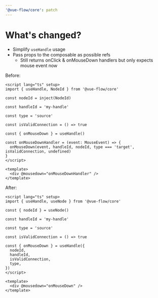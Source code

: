 ```yaml
---
'@vue-flow/core': patch
---
```


# What's changed?

- Simplify `useHandle` usage
- Pass props to the composable as possible refs
  - Still returns onClick & onMouseDown handlers but only expects mouse event now

Before: 
```vue
<script lang="ts" setup>
import { useHandle, NodeId } from '@vue-flow/core'

const nodeId = inject(NodeId)

const handleId = 'my-handle'

const type = 'source'

const isValidConnection = () => true

const { onMouseDown } = useHandle()

const onMouseDownHandler = (event: MouseEvent) => {
  onMouseDown(event, handleId, nodeId, type === 'target', isValidConnection, undefined)
}
</script>

<template>
  <div @mousedown="onMouseDownHandler" />
</template>
```

After: 
```vue
<script lang="ts" setup>
import { useHandle, useNode } from '@vue-flow/core'

const { nodeId } = useNode()

const handleId = 'my-handle'

const type = 'source'

const isValidConnection = () => true

const { onMouseDown } = useHandle({
  nodeId,
  handleId,
  isValidConnection,
  type,
})
</script>

<template> 
  <div @mousedown="onMouseDown" />
</template>
```
